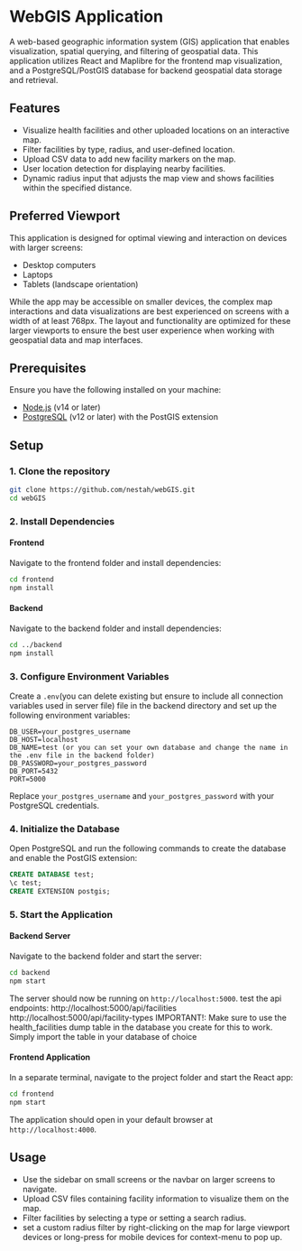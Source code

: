 # WebGIS Application

A web-based geographic information system (GIS) application that enables visualization, spatial querying, and filtering of geospatial data. This application utilizes React and Maplibre for the frontend map visualization, and a PostgreSQL/PostGIS database for backend geospatial data storage and retrieval.

## Features

- Visualize health facilities and other uploaded locations on an interactive map.
- Filter facilities by type, radius, and user-defined location.
- Upload CSV data to add new facility markers on the map.
- User location detection for displaying nearby facilities.
- Dynamic radius input that adjusts the map view and shows facilities within the specified distance.

## Preferred Viewport
This application is designed for optimal viewing and interaction on devices with larger screens:

- Desktop computers
- Laptops
- Tablets (landscape orientation)

While the app may be accessible on smaller devices, the complex map interactions and data visualizations are best experienced on screens with a width of at least 768px. The layout and functionality are optimized for these larger viewports to ensure the best user experience when working with geospatial data and map interfaces.

## Prerequisites

Ensure you have the following installed on your machine:

- [Node.js](https://nodejs.org/) (v14 or later)
- [PostgreSQL](https://www.postgresql.org/) (v12 or later) with the PostGIS extension

## Setup

### 1. Clone the repository

```bash
git clone https://github.com/nestah/webGIS.git
cd webGIS
```

### 2. Install Dependencies

#### Frontend

Navigate to the frontend folder and install dependencies:

```bash
cd frontend
npm install
```

#### Backend
Navigate to the backend folder and install dependencies:

```bash
cd ../backend
npm install
```

### 3. Configure Environment Variables

Create a `.env`(you can delete existing but ensure to include all connection variables used in server file) file in the backend directory and set up the following environment variables:

```plaintext
DB_USER=your_postgres_username
DB_HOST=localhost
DB_NAME=test (or you can set your own database and change the name in the .env file in the backend folder)
DB_PASSWORD=your_postgres_password
DB_PORT=5432
PORT=5000
```

Replace `your_postgres_username` and `your_postgres_password` with your PostgreSQL credentials.

### 4. Initialize the Database

Open PostgreSQL and run the following commands to create the database and enable the PostGIS extension:

```sql
CREATE DATABASE test;
\c test;
CREATE EXTENSION postgis;
```

### 5. Start the Application

#### Backend Server

Navigate to the backend folder and start the server:

```bash
cd backend
npm start
```

The server should now be running on `http://localhost:5000`.
test the api endpoints:
http://localhost:5000/api/facilities
http://localhost:5000/api/facility-types
IMPORTANT!: Make sure to use the health_facilities dump table in the database you create for this to work. Simply import the table in your database of choice

#### Frontend Application

In a separate terminal, navigate to the project folder and start the React app:

```bash
cd frontend
npm start
```

The application should open in your default browser at `http://localhost:4000`.

## Usage

- Use the sidebar on small screens or the navbar on larger screens to navigate.
- Upload CSV files containing facility information to visualize them on the map.
- Filter facilities by selecting a type or setting a search radius.
- set a custom radius filter by right-clicking on the map for large viewport devices or long-press for mobile       devices for context-menu to pop up.